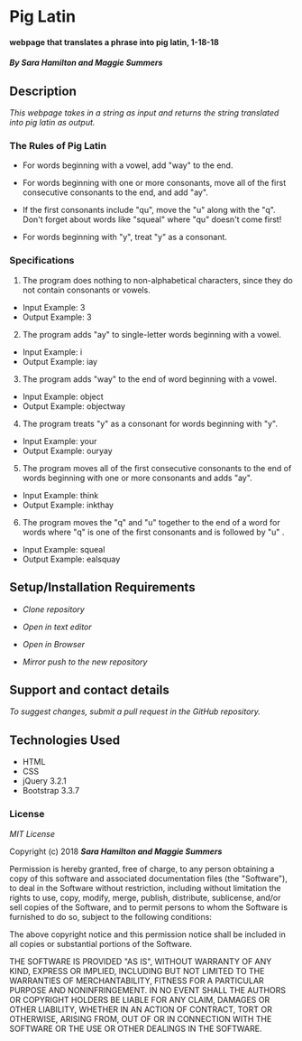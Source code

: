 # Pig Latin

#### webpage that translates a phrase into pig latin, 1-18-18

#### _By Sara Hamilton and Maggie Summers_

## Description

_This webpage takes in a string as input and returns the string translated into pig latin as output._

### The Rules of Pig Latin

* For words beginning with a vowel, add "way" to the end.

* For words beginning with one or more consonants, move all of the first consecutive consonants to the end, and add "ay".

* If the first consonants include "qu", move the "u" along with the "q". Don't forget about words like "squeal" where "qu" doesn't come first!

* For words beginning with "y", treat "y" as a consonant.

### Specifications

1. The program does nothing to non-alphabetical characters, since they do not contain consonants or vowels.
* Input Example: 3
* Output Example: 3
2. The program adds "ay" to single-letter words beginning with a vowel.
* Input Example: i
* Output Example: iay
3. The program adds "way" to the end of word beginning with a vowel.
* Input Example: object
* Output Example: objectway
4. The program treats "y" as a consonant for words beginning with "y".
* Input Example: your
* Output Example: ouryay
5. The program moves all of the first consecutive consonants to the end of words beginning with one or more consonants and adds "ay".
* Input Example: think
* Output Example: inkthay
6. The program moves the "q" and "u" together to the end of a word for words where "q" is one of the first consonants and is followed by "u" .
* Input Example: squeal
* Output Example: ealsquay


## Setup/Installation Requirements

* _Clone repository_

* _Open in text editor_

* _Open in Browser_

* _Mirror push to the new repository_

## Support and contact details

_To suggest changes, submit a pull request in the GitHub repository._

## Technologies Used

* HTML
* CSS
* jQuery 3.2.1
* Bootstrap 3.3.7

### License

*MIT License*

Copyright (c) 2018 **_Sara Hamilton and Maggie Summers_**

Permission is hereby granted, free of charge, to any person obtaining a copy
of this software and associated documentation files (the "Software"), to deal
in the Software without restriction, including without limitation the rights
to use, copy, modify, merge, publish, distribute, sublicense, and/or sell
copies of the Software, and to permit persons to whom the Software is
furnished to do so, subject to the following conditions:

The above copyright notice and this permission notice shall be included in all
copies or substantial portions of the Software.

THE SOFTWARE IS PROVIDED "AS IS", WITHOUT WARRANTY OF ANY KIND, EXPRESS OR
IMPLIED, INCLUDING BUT NOT LIMITED TO THE WARRANTIES OF MERCHANTABILITY,
FITNESS FOR A PARTICULAR PURPOSE AND NONINFRINGEMENT. IN NO EVENT SHALL THE
AUTHORS OR COPYRIGHT HOLDERS BE LIABLE FOR ANY CLAIM, DAMAGES OR OTHER
LIABILITY, WHETHER IN AN ACTION OF CONTRACT, TORT OR OTHERWISE, ARISING FROM,
OUT OF OR IN CONNECTION WITH THE SOFTWARE OR THE USE OR OTHER DEALINGS IN THE
SOFTWARE.
